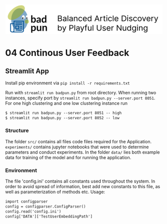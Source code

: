 ![header.png](media/header.png)
# 04 Continous User Feedback
## Streamlit App
Install pip environment via `pip install -r requirements.txt`

Run with 
`streamlit run badpun.py` from root directory.
When running two instances, specify port by `streamlit run badpun.py --server.port 8051`. For one high clustering and 
one low clustering instance run
```
$ streamlit run badpun.py --server.port 8051 -- high
$ streamlit run badpun.py --server.port 8052 -- low
```

### Structure
The folder `src/` contains all files code files required for the Application. `experiments/` contains jupyter notebooks that
were used to determine parameters and conduct experiments. In the folder `data/` lies both example data for training of the model
and for running the application.

### Environment
The file 'config.ini' contains all constants used throughout the system. In order to avoid spread of information, best
add new constants to this file, as well as parameterization of methods etc. Usage:

``` 
import configparser
config = configparser.ConfigParser()
config.read('config.ini')
config['DATA']['TestUserEmbeddingPath']
```
